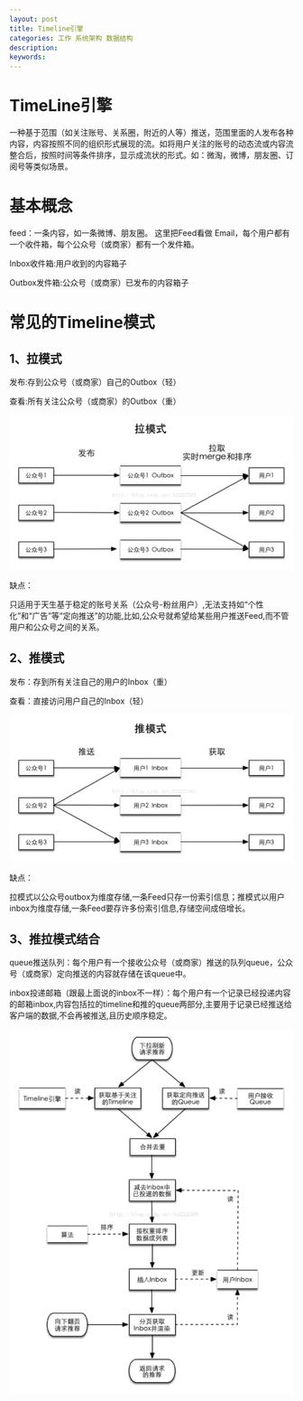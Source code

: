 ```yaml
---
layout: post
title: Timeline引擎
categories: 工作 系统架构 数据结构
description: 
keywords: 
---
```



# TimeLine引擎

一种基于范围（如关注账号、关系圈，附近的人等）推送，范围里面的人发布各种内容，内容按照不同的组织形式展现的流。如将用户关注的账号的动态流或内容流整合后，按照时间等条件排序，显示成流状的形式。如：微淘，微博，朋友圈、订阅号等类似场景。



# 基本概念

feed：一条内容，如一条微博、朋友圈。
这里把Feed看做 Email，每个用户都有一个收件箱，每个公众号（或商家）都有一个发件箱。

Inbox收件箱:用户收到的内容箱子

Outbox发件箱:公众号（或商家）已发布的内容箱子



# 常见的Timeline模式

## 1、拉模式


发布:存到公众号（或商家）自己的Outbox（轻）

查看:所有关注公众号（或商家）的Outbox（重）

![](/images/posts/2017-11-05-timeline.md/1.png)

缺点：

只适用于天生基于稳定的账号关系（公众号-粉丝用户）,无法支持如“个性化”和“广告”等“定向推送”的功能,比如,公众号就希望给某些用户推送Feed,而不管用户和公众号之间的关系。



## 2、推模式

发布：存到所有关注自己的用户的Inbox（重）

查看：直接访问用户自己的Inbox（轻）

![](/images/posts/2017-11-05-timeline.md/2.png)

缺点：

拉模式以公众号outbox为维度存储,一条Feed只存一份索引信息；推模式以用户inbox为维度存储,一条Feed要存许多份索引信息,存储空间成倍增长。



## 3、推拉模式结合

queue推送队列：每个用户有一个接收公众号（或商家）推送的队列queue，公众号（或商家）定向推送的内容就存储在该queue中。

inbox投递邮箱（跟最上面说的inbox不一样）：每个用户有一个记录已经投递内容的邮箱inbox,内容包括拉的timeline和推的queue两部分,主要用于记录已经推送给客户端的数据,不会再被推送,且历史顺序稳定。

 
![](/images/posts/2017-11-05-timeline.md/3.png)
 


